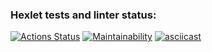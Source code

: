 ### Hexlet tests and linter status:
[![Actions Status](https://github.com/galacticbox/python-project-49/workflows/hexlet-check/badge.svg)](https://github.com/galacticbox/python-project-49/actions)
[![Maintainability](https://api.codeclimate.com/v1/badges/39166e71281a7e6f86bc/maintainability)](https://codeclimate.com/github/galacticbox/python-project-49/maintainability)
[![asciicast](https://asciinema.org/a/m1pSZXuga2JGKeQiFGuX30lBQ.svg)](https://asciinema.org/a/m1pSZXuga2JGKeQiFGuX30lBQ)